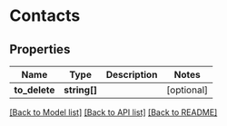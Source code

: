 # Contacts

## Properties
Name | Type | Description | Notes
------------ | ------------- | ------------- | -------------
**to_delete** | **string[]** |  | [optional] 

[[Back to Model list]](../README.md#documentation-for-models) [[Back to API list]](../README.md#documentation-for-api-endpoints) [[Back to README]](../README.md)


